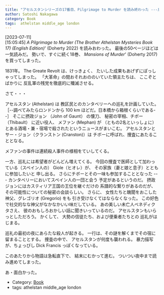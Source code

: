 ```yaml
---
title: "アセルスタンシリーズの17番目、Pilgrimage to Murder を読み終わった ---息もつかせぬ展開！たのしめました"
author: Satoshi Nakagawa
category: Book
tags:  athelstan middle_age london
---
```


[2023-07-11]  
 [15:05:45] _A Pilgrimage to Murder
(The Brother Athelstan Mysteries Book 17) (English Edition)_'
(Doherty 2022) を読みおわった。
最後の50ページほどは一気読みだ。
勢いで、すぐに続く18巻、
_Mansions of Murder_'
(Doherty 2017) を買ってしまった。

 1831年。
The Greate Revolt は、けっきょく、
たいした成果もあげずにぽっしゃってしまった。
「大革命」の間おそれおののいていた領主たちは、
ここぞとばかりに
反乱軍の残党を徹底的に殲滅させる。

 さて・・・

 アセルスタン (Athelstan) は
教区民とのカンタベリーへの巡礼を計画していた。
［--調べてみたらロンドンから 100 km ほどだ。日本橋から箱根くらいである--］
そこに摂政ジョン （John of Gaunt） の懐刀、
秘密の宰相、チボー （Thibault） に近い役人、
メファン (Mephan) が
（ともの2名といっしょに）
とある酒場・兼・宿場で殺されたというニュースがまいこむ。
アセルスタンとサー・ジョン（クランストン (Cranston)）は
チボーに呼ばれ、捜査にあたることとなる。

 メファンの事件は連続殺人事件の様相をていしてくる。

 一方、巡礼には希望者がどんどん増えてくる。
今回の捜査で医師として加わっている（スペイン人の）
Giole（ヒオレ）が、
その家族（妻と娘と息子）とともに参加したいと
申し出る。
さらにチボーとその一味も参加することとなった ---
カンタベリーにおいてスペイン人の一団と会う
予定があるというのだ。
摂政ジョンにはカスティリア王国の王位を継ぐだけの
系譜的な繋りがあるのだが、
その可能性についての秘密の会談らしい。
さらに、
女性たちと醜聞をおこした
神父、グレゴリオ (Gregorio) をも
引き受けなくてはならなくなった。
この好色で社交的なな神父がなかなかいい味だしている。
あの美しい未亡人ベネディクタさえ、
彼のおもしろおかしい話に聞きいっているのだ。
アセルスタンもいらっとしただろう。
かくして、
大勢の信徒たち、および便乗者たちとの
巡礼がはじまる。

 巡礼の最初の夜にあらたな殺人が起きる。
一行は、その謎を解くまでその宿に留まることとする。
捜査の中で、
アセルスタンが何度も襲われる。
暴力描写が、ちょっぴし Dick Francis っぽくなっている。

 このあたりから物語は急転直下で、
結末にむかって進む。
ついつい夜中まで読み進めてしまった。

 あ・面白かった。

- Category: [Book](categories.html#Book)
- tags:  athelstan middle_age london
